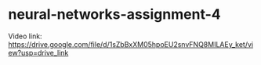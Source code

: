 # neural-networks-assignment-4

Video link: https://drive.google.com/file/d/1sZbBxXM05hpoEU2snvFNQ8MILAEy_ket/view?usp=drive_link
